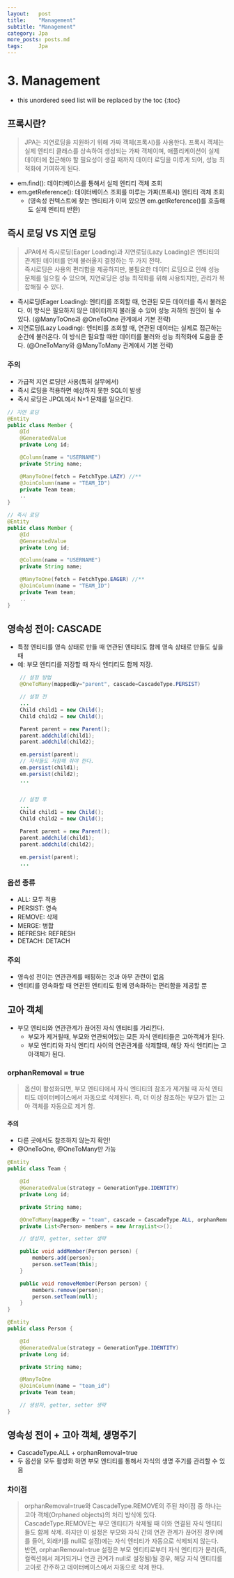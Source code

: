 ```yaml
---
layout:   post
title:    "Management"
subtitle: "Management"
category: Jpa
more_posts: posts.md
tags:     Jpa
---
```

# 3. Management

<!--more-->
<!-- Table of contents -->
* this unordered seed list will be replaced by the toc
{:toc}

<!-- text -->

## 프록시란?
> JPA는 지연로딩을 지원하기 위해 가짜 객체(프록시)를 사용한다. 프록시 객체는 실제 엔티티 클래스를 상속하여 생성되는 가짜 객체이며, 애플리케이션이 실제 데이터에 접근해야 할 필요성이 생길 때까지 데이터 로딩을 미루게 되어, 성능 최적화에 기여하게 된다.

- em.ﬁnd(): 데이터베이스를 통해서 실제 엔티티 객체 조회
- em.getReference(): 데이터베이스 조회를 미루는 가짜(프록시) 엔티티 객체 조회
  - (영속성 컨텍스트에 찾는 엔티티가 이미 있으면 em.getReference()를 호출해도 실제 엔티티 반환)

## 즉시 로딩 VS 지연 로딩
> JPA에서 즉시로딩(Eager Loading)과 지연로딩(Lazy Loading)은 엔티티의 관계된 데이터를 언제 불러올지 결정하는 두 가지 전략.  
> 즉시로딩은 사용의 편리함을 제공하지만, 불필요한 데이터 로딩으로 인해 성능 문제를 일으킬 수 있으며, 지연로딩은 성능 최적화를 위해 사용되지만, 관리가 복잡해질 수 있다.  

- 즉시로딩(Eager Loading): 엔티티를 조회할 때, 연관된 모든 데이터를 즉시 불러온다. 이 방식은 필요하지 않은 데이터까지 불러올 수 있어 성능 저하의 원인이 될 수 있다. (@ManyToOne과 @OneToOne 관계에서 기본 전략)  
- 지연로딩(Lazy Loading): 엔티티를 조회할 때, 연관된 데이터는 실제로 접근하는 순간에 불러온다. 이 방식은 필요할 때만 데이터를 불러와 성능 최적화에 도움을 준다. (@OneToMany와 @ManyToMany 관계에서 기본 전략)

### 주의
- 가급적 지연 로딩만 사용(특히 실무에서)
- 즉시 로딩을 적용하면 예상하지 못한 SQL이 발생
- 즉시 로딩은 JPQL에서 N+1 문제를 일으킨다.

``` java
// 지연 로딩
@Entity
public class Member {
    @Id
    @GeneratedValue 
    private Long id;

    @Column(name = "USERNAME") 
    private String name;

    @ManyToOne(fetch = FetchType.LAZY) //** 
    @JoinColumn(name = "TEAM_ID")
    private Team team;
    ..
}

// 즉시 로딩
@Entity
public class Member {
    @Id
    @GeneratedValue 
    private Long id;

    @Column(name = "USERNAME") 
    private String name;

    @ManyToOne(fetch = FetchType.EAGER) //** 
    @JoinColumn(name = "TEAM_ID")
    private Team team;
    ..
}
```

## 영속성 전이: CASCADE
- 특정 엔티티를 영속 상태로 만들 때 연관된 엔티티도 함께 영속 상태로 만들도 싶을 때
- 예: 부모 엔티티를 저장할 때 자식 엔티티도 함께 저장.

``` java
    // 설정 방법
    @OneToMany(mappedBy="parent", cascade=CascadeType.PERSIST)

    // 설정 전
    ...
    Child child1 = new Child();
    Child child2 = new Child();

    Parent parent = new Parent();
    parent.addchild(child1);
    parent.addchild(child2);

    em.persist(parent);
    // 자식들도 저장해 줘야 한다.
    em.persist(child1);
    em.persist(child2);
    ...


    // 설정 후
    ...
    Child child1 = new Child();
    Child child2 = new Child();

    Parent parent = new Parent();
    parent.addchild(child1);
    parent.addchild(child2);

    em.persist(parent);
    ...

```

### 옵션 종류
- ALL: 모두 적용
- PERSIST: 영속
- REMOVE: 삭제
- MERGE: 병합
- REFRESH: REFRESH
- DETACH: DETACH

### 주의
- 영속성 전이는 연관관계를 매핑하는 것과 아무 관련이 없음
- 엔티티를 영속화할 때 연관된 엔티티도 함께 영속화하는 편리함을 제공할 뿐

## 고아 객체
- 부모 엔티티와 연관관계가 끊어진 자식 엔티티를 가리킨다.
  - 부모가 제거될때, 부모와 연관되어있는 모든 자식 엔티티들은 고아객체가 된다.
  - 부모 엔티티와 자식 엔티티 사이의 연관관계를 삭제할때, 해당 자식 엔티티는 고아객체가 된다.

### orphanRemoval = true  
> 옵션이 활성화되면, 부모 엔티티에서 자식 엔티티의 참조가 제거될 때 자식 엔티티도 데이터베이스에서 자동으로 삭제된다. 즉, 더 이상 참조하는 부모가 없는 고아 객체를 자동으로 제거 함.

#### 주의
- 다른 곳에서도 참조하지 않는지 확인!
- @OneToOne, @OneToMany만 가능

``` java
@Entity
public class Team {

    @Id
    @GeneratedValue(strategy = GenerationType.IDENTITY)
    private Long id;

    private String name;

    @OneToMany(mappedBy = "team", cascade = CascadeType.ALL, orphanRemoval = true)
    private List<Person> members = new ArrayList<>();

    // 생성자, getter, setter 생략

    public void addMember(Person person) {
        members.add(person);
        person.setTeam(this);
    }

    public void removeMember(Person person) {
        members.remove(person);
        person.setTeam(null);
    }
}
```

``` java
@Entity
public class Person {

    @Id
    @GeneratedValue(strategy = GenerationType.IDENTITY)
    private Long id;

    private String name;

    @ManyToOne
    @JoinColumn(name = "team_id")
    private Team team;

    // 생성자, getter, setter 생략
}
```

## 영속성 전이 + 고아 객체, 생명주기
- CascadeType.ALL + orphanRemoval=true 
- 두 옵션을 모두 활성화 하면 부모 엔티티를 통해서 자식의 생명 주기를 관리할 수 있음

### 차이점
> orphanRemoval=true와 CascadeType.REMOVE의 주된 차이점 중 하나는 고아 객체(Orphaned objects)의 처리 방식에 있다.  
CascadeType.REMOVE는 부모 엔티티가 삭제될 때 이와 연결된 자식 엔티티들도 함께 삭제. 하지만 이 설정은 부모와 자식 간의 연관 관계가 끊어진 경우(예를 들어, 외래키를 null로 설정)에는 자식 엔티티가 자동으로 삭제되지 않는다.  
반면, orphanRemoval=true 설정은 부모 엔티티로부터 자식 엔티티가 분리(즉, 컬렉션에서 제거되거나 연관 관계가 null로 설정됨)될 경우, 해당 자식 엔티티를 고아로 간주하고 데이터베이스에서 자동으로 삭제 한다.